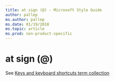 ```yaml
---
title: at sign (@) - Microsoft Style Guide
author: pallep
ms.author: pallep
ms.date: 01/19/2018
ms.topic: article
ms.prod: non-product-specific
---
```


# at sign (@)

See [Keys and keyboard shortcuts term collection](~/a-z-word-list-term-collections/term-collections/keys-keyboard-shortcuts.md)
